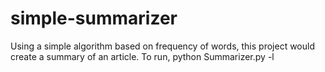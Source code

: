 # simple-summarizer
Using a simple algorithm based on frequency of words, this project would create a summary of an article.
To run, 
python Summarizer.py <filename> -l <length of expected summary>
